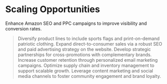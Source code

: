 # Scaling Opportunities

Enhance Amazon SEO and PPC campaigns to improve visibility and conversion rates.
> Diversify product lines to include sports flags and print-on-demand patriotic clothing.
> Expand direct-to-consumer sales via a robust SEO and paid advertising strategy on the website.
> Develop strategic partnerships for cross-promotions with complementary brands.
> Increase customer retention through personalized email marketing campaigns.
> Optimize supply chain and inventory management to support scalable growth.
> Leverage content marketing and social media channels to foster community engagement and brand loyalty.
